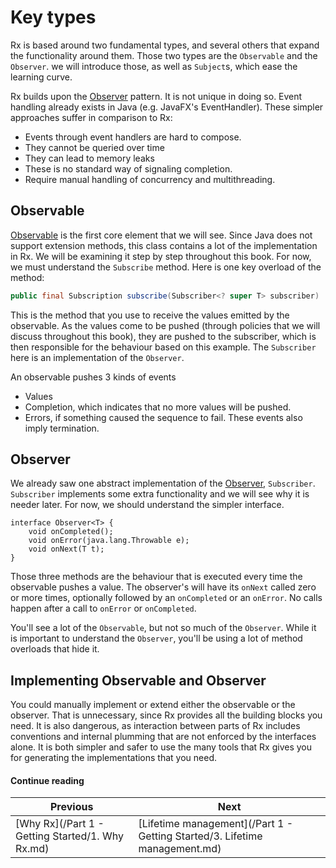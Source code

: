 # Key types

Rx is based around two fundamental types, and several others that expand the functionality around them. Those two types are the `Observable` and the `Observer`. we will introduce those, as well as `Subject`s, which ease the learning curve.

Rx builds upon the [Observer](http://en.wikipedia.org/wiki/Observer_pattern) pattern. It is not unique in doing so. Event handling already exists in Java (e.g. JavaFX's EventHandler). These simpler approaches suffer in comparison to Rx:

* Events through event handlers are hard to compose.
* They cannot be queried over time
* They can lead to memory leaks
* These is no standard way of signaling completion.
* Require manual handling of concurrency and multithreading.

## Observable

[Observable](http://reactivex.io/RxJava/javadoc/rx/Observable) is the first core element that we will see. Since Java does not support extension methods, this class contains a lot of the implementation in Rx. We will be examining it step by step throughout this book. For now, we must understand the  `Subscribe` method. Here is one key overload of the method:

```java
public final Subscription subscribe(Subscriber<? super T> subscriber)
```

This is the method that you use to receive the values emitted by the observable. As the values come to be pushed (through policies that we will discuss throughout this book), they are pushed to the subscriber, which is then responsible for the behaviour based on this example. The `Subscriber` here is an implementation of the `Observer`.

An observable pushes 3 kinds of events
* Values
* Completion, which indicates that no more values will be pushed.
* Errors, if something caused the sequence to fail. These events also imply termination.


## Observer

We already saw one abstract implementation of the [Observer](http://reactivex.io/RxJava/javadoc/rx/Observer.html), `Subscriber`. `Subscriber` implements some extra functionality and we will see why it is needer later. For now, we should understand the simpler interface.

```
interface Observer<T> {
    void onCompleted();
    void onError(java.lang.Throwable e);
    void onNext(T t);
}
```

Those three methods are the behaviour that is executed every time the observable pushes a value. The observer's will have its `onNext` called zero or more times, optionally followed by an `onCompleted` or an `onError`. No calls happen after a call to `onError` or `onCompleted`.

You'll see a lot of the `Observable`, but not so much of the `Observer`. While it is important to understand the `Observer`, you'll be using a lot of method overloads that hide it.


## Implementing Observable and Observer

You could manually implement or extend either the observable or the observer. That is unnecessary, since Rx provides all the building blocks you need. It is also dangerous, as interaction between parts of Rx includes conventions and internal plumming that are not enforced by the interfaces alone. It is both simpler and safer to use the many tools that Rx gives you for generating the implementations that you need.


#### Continue reading

| Previous | Next |
| --- | --- |
| [Why Rx](/Part 1 - Getting Started/1. Why Rx.md) | [Lifetime management](/Part 1 - Getting Started/3. Lifetime management.md) |
